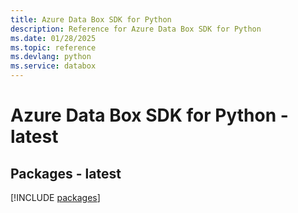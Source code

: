 ```yaml
---
title: Azure Data Box SDK for Python
description: Reference for Azure Data Box SDK for Python
ms.date: 01/28/2025
ms.topic: reference
ms.devlang: python
ms.service: databox
---
```

# Azure Data Box SDK for Python - latest
## Packages - latest
[!INCLUDE [packages](data-box-index.md)]